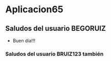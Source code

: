 # Aplicacion65
## Saludos del usuario BEGORUIZ
- Buen día!!!
### Saludos del usuario BRUIZ123 también
